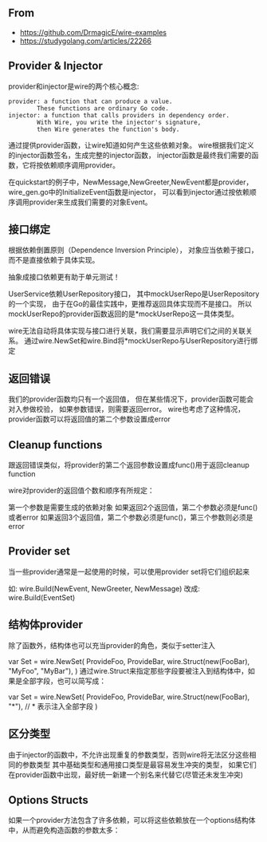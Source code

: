 
## From

* https://github.com/DrmagicE/wire-examples
* https://studygolang.com/articles/22266

## Provider & Injector

provider和injector是wire的两个核心概念:

```
provider: a function that can produce a value. 
        These functions are ordinary Go code.
injector: a function that calls providers in dependency order. 
        With Wire, you write the injector's signature, 
        then Wire generates the function's body.
```
通过提供provider函数，让wire知道如何产生这些依赖对象。
wire根据我们定义的injector函数签名，生成完整的injector函数，
injector函数是最终我们需要的函数，它将按依赖顺序调用provider。

在quickstart的例子中，NewMessage,NewGreeter,NewEvent都是provider，
wire_gen.go中的InitializeEvent函数是injector，
可以看到injector通过按依赖顺序调用provider来生成我们需要的对象Event。

## 接口绑定

根据依赖倒置原则（Dependence Inversion Principle），
对象应当依赖于接口，而不是直接依赖于具体实现。

抽象成接口依赖更有助于单元测试！

UserService依赖UserRepository接口，
其中mockUserRepo是UserRepository的一个实现，
由于在Go的最佳实践中，更推荐返回具体实现而不是接口。
所以mockUserRepo的provider函数返回的是*mockUserRepo这一具体类型。

wire无法自动将具体实现与接口进行关联，我们需要显示声明它们之间的关联关系。
通过wire.NewSet和wire.Bind将*mockUserRepo与UserRepository进行绑定

## 返回错误

我们的provider函数均只有一个返回值，
但在某些情况下，provider函数可能会对入参做校验，
如果参数错误，则需要返回error。
wire也考虑了这种情况，provider函数可以将返回值的第二个参数设置成error

## Cleanup functions

跟返回错误类似，将provider的第二个返回参数设置成func()用于返回cleanup function

wire对provider的返回值个数和顺序有所规定：

第一个参数是需要生成的依赖对象
如果返回2个返回值，第二个参数必须是func()或者error
如果返回3个返回值，第二个参数必须是func()，第三个参数则必须是error


## Provider set

当一些provider通常是一起使用的时候，可以使用provider set将它们组织起来

如:
wire.Build(NewEvent, NewGreeter, NewMessage)
改成:
wire.Build(EventSet) 


## 结构体provider

除了函数外，结构体也可以充当provider的角色，类似于setter注入


var Set = wire.NewSet(
	ProvideFoo,
	ProvideBar,
	wire.Struct(new(FooBar), "MyFoo", "MyBar"),
)
通过wire.Struct来指定那些字段要被注入到结构体中，如果是全部字段，也可以简写成：

var Set = wire.NewSet(
	ProvideFoo,
	ProvideBar,
	wire.Struct(new(FooBar), "*"), // * 表示注入全部字段
)


## 区分类型

由于injector的函数中，不允许出现重复的参数类型，否则wire将无法区分这些相同的参数类型
其中基础类型和通用接口类型是最容易发生冲突的类型，
    如果它们在provider函数中出现，最好统一新建一个别名来代替它(尽管还未发生冲突)

## Options Structs

如果一个provider方法包含了许多依赖，可以将这些依赖放在一个options结构体中，从而避免构造函数的参数太多：




